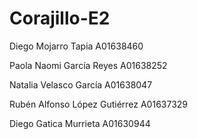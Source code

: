 # Corajillo-E2
Diego Mojarro Tapia A01638460

Paola Naomi García Reyes A01638252

Natalia Velasco García A01638047

Rubén Alfonso López Gutiérrez A01637329

Diego Gatica Murrieta A01630944
